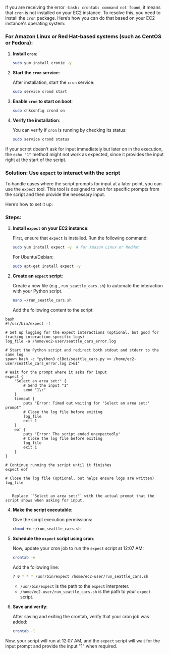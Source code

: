 If you are receiving the error `-bash: crontab: command not found`, it means that `cron` is not installed on your EC2 instance. To resolve this, you need to install the `cron` package. Here’s how you can do that based on your EC2 instance's operating system:

### For Amazon Linux or Red Hat-based systems (such as CentOS or Fedora):

1. **Install `cron`**:

   ```bash
   sudo yum install cronie -y
   ```

2. **Start the `cron` service**:

   After installation, start the `cron` service:

   ```bash
   sudo service crond start
   ```

3. **Enable `cron` to start on boot**:

   ```bash
   sudo chkconfig crond on
   ```

4. **Verify the installation**:

   You can verify if `cron` is running by checking its status:

   ```bash
   sudo service crond status
   ```

If your script doesn't ask for input immediately but later on in the execution, the `echo "1"` method might not work as expected, since it provides the input right at the start of the script.

### Solution: Use `expect` to interact with the script

To handle cases where the script prompts for input at a later point, you can use the `expect` tool. This tool is designed to wait for specific prompts from the script and then provide the necessary input.

Here’s how to set it up:

### Steps:

1. **Install `expect` on your EC2 instance**:

   First, ensure that `expect` is installed. Run the following command:

   ```bash
   sudo yum install expect -y  # For Amazon Linux or RedHat
   ```

   For Ubuntu/Debian:

   ```bash
   sudo apt-get install expect -y
   ```

2. **Create an `expect` script**:

   Create a new file (e.g., `run_seattle_cars.sh`) to automate the interaction with your Python script.

   ```bash
   nano ~/run_seattle_cars.sh
   ```

   Add the following content to the script:
   
```
bash
#!/usr/bin/expect -f

# Set up logging for the expect interactions (optional, but good for tracking interaction-specific logs)
log_file -a /home/ec2-user/seattle_cars_error.log

# Start the Python script and redirect both stdout and stderr to the same log
spawn bash -c "python3 clBot/seattle_cars.py >> /home/ec2-user/seattle_cars_error.log 2>&1"

# Wait for the prompt where it asks for input
expect {
    "Select an area set:" {
        # Send the input "1"
        send "1\r"
    }
    timeout {
        puts "Error: Timed out waiting for 'Select an area set:' prompt"
        # Close the log file before exiting
        log_file
        exit 1
    }
    eof {
        puts "Error: The script ended unexpectedly"
        # Close the log file before exiting
        log_file
        exit 1
    }
}

# Continue running the script until it finishes
expect eof

# Close the log file (optional, but helps ensure logs are written)
log_file


   Replace `"Select an area set:"` with the actual prompt that the script shows when asking for input.
```

4. **Make the script executable**:

   Give the script execution permissions:

   ```bash
   chmod +x ~/run_seattle_cars.sh
   ```

5. **Schedule the `expect` script using cron**:

   Now, update your cron job to run the `expect` script at 12:07 AM:

   ```bash
   crontab -e
   ```

   Add the following line:

   ```bash
   7 0 * * * /usr/bin/expect /home/ec2-user/run_seattle_cars.sh
   ```

   - `/usr/bin/expect` is the path to the `expect` interpreter.
   - `/home/ec2-user/run_seattle_cars.sh` is the path to your `expect` script.

6. **Save and verify**:

   After saving and exiting the crontab, verify that your cron job was added:

   ```bash
   crontab -l
   ```

Now, your script will run at 12:07 AM, and the `expect` script will wait for the input prompt and provide the input "1" when required.
